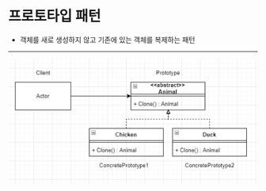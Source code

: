 # 프로토타입 패턴
+ 객체를 새로 생성하지 않고 기존에 있는 객체를 복제하는 패턴
***
![프로토타입 패턴 UML](./Images/prototypePattern_UML.PNG)
